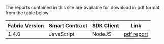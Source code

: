 The reports contained in this site are available for download in pdf format from the table below

| Fabric Version | Smart Contract | SDK Client | Link |
| --------- | --------------- | --------------- | ---------------- |
| 1.4.0 | JavaScript | NodeJS | <a href="../../../pdf/fabric/1.4.0/Fabric_1.4.0_javascript_node.pdf" target="_blank">pdf report</a> |